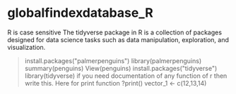 # globalfindexdatabase_R
R is case sensitive
The tidyverse package in R is a collection of packages designed for data science tasks such as data manipulation, exploration, and visualization. 
> install.packages("palmerpenguins")
> library(palmerpenguins)
> summary(penguins)
>View(penguins)
> install.packages("tidyverse")
>library(tidyverse)
if you need documentation of any function of r then write this. Here for print function
> ?print()
> vector_1 <- c(12,13,14)

